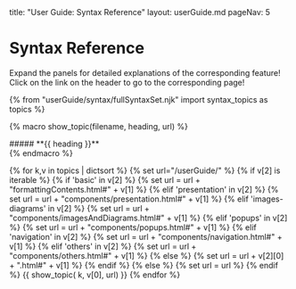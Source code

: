 <frontmatter>
  title: "User Guide: Syntax Reference"
  layout: userGuide.md
  pageNav: 5
</frontmatter>

# Syntax Reference

<box type="info">
  Expand the panels for detailed explanations of the corresponding feature! Click on the link on the header to go to the corresponding page!
</box>

{% from "userGuide/syntax/fullSyntaxSet.njk" import syntax_topics as topics %}

{% macro show_topic(filename, heading, url) %}
<panel type="seamless" no-close popup-url="{{ url }}">
  <div slot="header">
    <markdown>##### **{{ heading }}**</markdown>
    <include src="syntax/{{ filename }}.md#short" />
  </div>
  <div class="indented">
    <include src="syntax/{{ filename }}.md" />
  </div>
</panel>
{% endmacro %}


{% for k,v in topics | dictsort %}
  {% set url="/userGuide/" %}
  {% if v[2] is iterable %}
    {% if 'basic' in v[2] %}
      {% set url = url + "formattingContents.html#" + v[1] %}
    {% elif 'presentation' in v[2] %}
      {% set url = url + "components/presentation.html#" + v[1] %}
    {% elif 'images-diagrams' in v[2] %}
      {% set url = url + "components/imagesAndDiagrams.html#" + v[1] %}
    {% elif 'popups' in v[2] %}
      {% set url = url + "components/popups.html#" + v[1] %}
    {% elif 'navigation' in v[2] %}
      {% set url = url + "components/navigation.html#" + v[1] %}
    {% elif 'others' in v[2] %}
      {% set url = url + "components/others.html#" + v[1] %}
    {% else %}
      {% set url = url + v[2][0] + ".html#" + v[1] %}
    {% endif %}
  {% else %}
    {% set url = url %}
  {% endif %}
  {{ show_topic( k, v[0], url) }}
{% endfor %}
